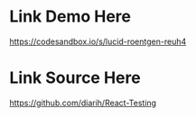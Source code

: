 # Link Demo Here
https://codesandbox.io/s/lucid-roentgen-reuh4

# Link Source Here
https://github.com/diarih/React-Testing
